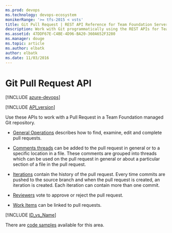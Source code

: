 ```yaml
---
ms.prod: devops
ms.technology: devops-ecosystem
monikerRange: '>= tfs-2015 < vsts'
title: Git Pull Request | REST API Reference for Team Foundation Server
description: Work with Git programmatically using the REST APIs for Team Foundation Server.
ms.assetid: 47DDF67E-C4BE-4D96-BA20-360A652F3280
ms.manager: douge
ms.topic: article
ms.author: elbatk
author: elbatk
ms.date: 11/03/2016
---
```


# Git Pull Request API

[!INCLUDE [azure-devops](../../_data/azure-devops-message.md)]

[!INCLUDE [API_version](../../_data/version3-preview.md)]


Use these APIs to work with a Pull Request in a Team Foundation managed Git repository.

* [General Operations](./pull-requests.md) describes how to find, examine, edit and complete pull requests.

* [Comments threads](./threads.md) can be added to the pull request in general or to a specific location in a file.  These comments are grouped into threads which can be used on the pull request in general or about a particular section of a file in the pull request.

* [Iterations](./iterations.md) contain the history of the pull request.  Every time commits are pushed to the source branch and when the pull request is created, an iteration is created.  Each iteration can contain more than one commit.

* [Reviewers](./reviewers.md) vote to approve or reject the pull request.

* [Work Items](./work-items.md) can be linked to pull requests.

[!INCLUDE [ID_vs_Name](../_data/id_or_name.md)]

There are [code samples](https://github.com/Microsoft/vsts-dotnet-samples/blob/master/ClientLibrary/Snippets/Microsoft.TeamServices.Samples.Client/repos/git/PullRequestsSample.cs) available for this area.
